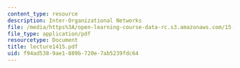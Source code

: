 ```yaml
---
content_type: resource
description: Inter-Organizational Networks
file: /media/https%3A/open-learning-course-data-rc.s3.amazonaws.com/15-351-managing-the-innovation-process-fall-2002/f94ad5389ae1889b720e7ab5239fdc64_lecture1415.pdf
file_type: application/pdf
resourcetype: Document
title: lecture1415.pdf
uid: f94ad538-9ae1-889b-720e-7ab5239fdc64
---
```

